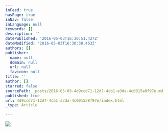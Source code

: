 ```yaml
---
inFeed: true
hasPage: true
inNav: false
inLanguage: null
keywords: []
description: ''
datePublished: '2016-05-03T16:30:51.427Z'
dateModified: '2016-05-03T16:30:38.463Z'
authors: []
publisher:
  name: null
  domain: null
  url: null
  favicon: null
title: ''
author: []
starred: false
sourcePath: _posts/2016-05-03-4d9ccd71-12d7-4cb1-a3da-4c0015a8f97e.md
published: true
url: 4d9ccd71-12d7-4cb1-a3da-4c0015a8f97e/index.html
_type: Article

---
```

![](https://the-grid-user-content.s3-us-west-2.amazonaws.com/785260e2-452d-4eb0-b253-c7528019bdce.jpg)